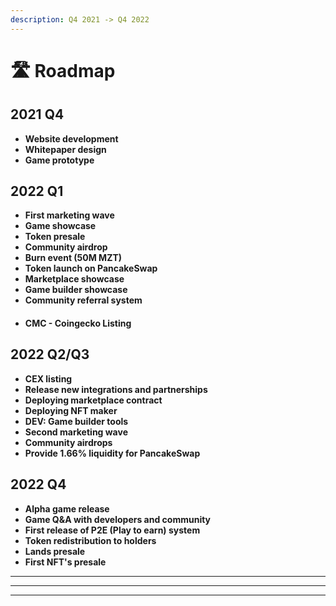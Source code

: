 ```yaml
---
description: Q4 2021 -> Q4 2022
---
```


# 🛣 Roadmap

## **2021 Q4**

* **Website development**
* **Whitepaper design**
* **Game prototype**



## 2022 Q1

* **First marketing wave**&#x20;
* **Game showcase**
* **Token presale**
* **Community airdrop**
* **Burn event (50M MZT)**
* **Token launch on PancakeSwap**
* **Marketplace showcase**
* **Game builder showcase**
* **Community referral system**
* #### CMC - Coingecko Listing

## 2022 Q2/Q3

* **CEX listing**&#x20;
* **Release new integrations and partnerships**
* **Deploying marketplace contract**&#x20;
* **Deploying NFT maker**
* **DEV: Game builder tools**
* **Second marketing wave**
* **Community airdrops**
* **Provide 1.66% liquidity for PancakeSwap**

## 2022 Q4

* **Alpha game release**&#x20;
* **Game Q\&A with developers and community**
* **First release of P2E (Play to earn) system**
* **Token redistribution to holders**
* **Lands presale**
* **First NFT's presale**

****

****

****

